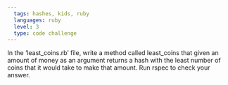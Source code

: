 ```yaml
---
  tags: hashes, kids, ruby  
  languages: ruby
  level: 3
  type: code challenge
---
```


In the ‘least_coins.rb’ file, write a method called least_coins that given an amount of money as an argument returns a hash with the least number of coins that it would take to make that amount. Run rspec to check your answer.

